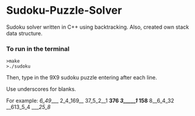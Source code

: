 # Sudoku-Puzzle-Solver
Sudoku solver written in C++ using backtracking. Also, created own stack data structure.
### To run in the terminal
    >make
    >./sudoku
Then, type in the 9X9 sudoku puzzle entering after each line.

Use underscores for blanks.

For example:
    _6_49____ 
    2_4_169__
    37_5_2__1
    ______376
    _3_____1_
    158______
    8__6_4_32
    __613_5_4
    ____25_8_
